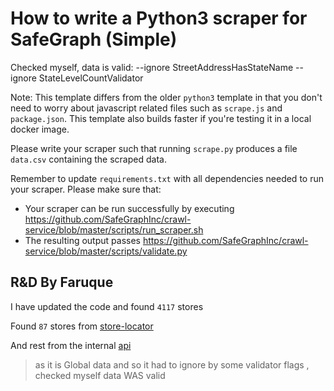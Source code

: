 # How to write a Python3 scraper for SafeGraph (Simple)


Checked myself, data is valid: --ignore StreetAddressHasStateName --ignore StateLevelCountValidator

Note: This template differs from the older `python3` template in that you don't need to worry about javascript related files such as `scrape.js` and `package.json`. This template also builds faster if you're testing it in a local docker image.

Please write your scraper such that running `scrape.py` produces a file `data.csv` containing the scraped data.

Remember to update `requirements.txt` with all dependencies needed to run your scraper. 
Please make sure that:
* Your scraper can be run successfully by executing https://github.com/SafeGraphInc/crawl-service/blob/master/scripts/run_scraper.sh 
* The resulting output passes https://github.com/SafeGraphInc/crawl-service/blob/master/scripts/validate.py


## R&D By Faruque 

I have updated the code and found `4117` stores

Found `87` stores from [store-locator](https://www.patagonia.com/store-locator)

And rest from the internal [api](https://patagonia.locally.com/stores/conversion_data)

> as it is Global data and so it had to ignore by some validator flags , checked myself data WAS valid 